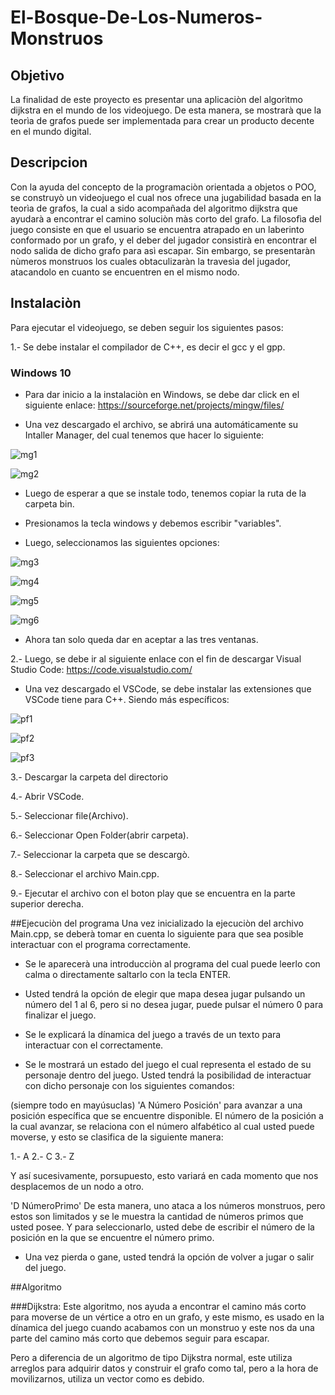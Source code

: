 # El-Bosque-De-Los-Numeros-Monstruos
## Objetivo
La finalidad de este proyecto es presentar una aplicaciòn del algorìtmo dijkstra en el mundo de los videojuego. De esta manera, se mostrarà que la teorìa de grafos puede ser implementada para crear un producto decente en el mundo digital.
## Descripcion
Con la ayuda del concepto de la programaciòn orientada a objetos o POO, se construyò un videojuego el cual nos ofrece una jugabilidad basada en la teorìa de grafos, la cual a sido acompañada del algoritmo dijkstra que ayudarà a  encontrar el camino soluciòn màs corto del grafo.
La filosofìa del juego consiste en que el usuario se encuentra atrapado en un laberinto conformado por un grafo, y el deber del jugador consistirà en encontrar el nodo salida de dicho grafo para asì escapar. Sin embargo, se presentaràn nùmeros monstruos los cuales obtaculizaràn la travesìa del jugador, atacandolo en cuanto se encuentren en el mismo nodo.
## Instalaciòn
Para ejecutar el videojuego, se deben seguir los siguientes pasos:

1.- Se debe instalar el compilador de C++, es decir el gcc y el gpp.
### Windows 10
* Para dar inicio a la instalaciòn en Windows, se debe dar click en el siguiente enlace:
https://sourceforge.net/projects/mingw/files/

* Una vez descargado el archivo, se abrirá una automáticamente su Intaller Manager, del cual tenemos que hacer lo siguiente:

![mg1](https://user-images.githubusercontent.com/82000556/168502766-842a0313-8d42-4cad-93a5-e8ef668660db.jpg)

![mg2](https://user-images.githubusercontent.com/82000556/168502784-0559faca-b6ad-4cee-bee7-20fc23b9b64b.jpg)

* Luego de esperar a que se instale todo, tenemos copiar la ruta de la carpeta bin.

* Presionamos la tecla windows y debemos escribir "variables".

* Luego, seleccionamos las siguientes opciones:

![mg3](https://user-images.githubusercontent.com/82000556/168502788-615a89ea-8fc6-4a09-9d1d-2b35bb7d27f1.jpg)

![mg4](https://user-images.githubusercontent.com/82000556/168502810-8a49fc76-fcdd-4188-b52a-9ebb762c8881.jpg)

![mg5](https://user-images.githubusercontent.com/82000556/168502825-163720d8-7a4a-4c73-a6c3-ce9244166f06.jpg)

![mg6](https://user-images.githubusercontent.com/82000556/168502836-8c3bbeb1-9eb2-4db3-8d68-ba2d0e3367ea.jpg)

* Ahora tan solo queda dar en aceptar a las tres ventanas.

2.- Luego, se debe ir al siguiente enlace con el fin de descargar Visual Studio Code: https://code.visualstudio.com/
* Una vez descargado el VSCode, se debe instalar las extensiones que VSCode tiene para C++. Siendo más específicos:

![pf1](https://user-images.githubusercontent.com/82000556/168502855-e3ae36ca-9e59-4068-af69-760a30b27ce0.jpg)

![pf2](https://user-images.githubusercontent.com/82000556/168502875-3239639a-7263-46bd-a252-ac915340cf8d.jpg)

![pf3](https://user-images.githubusercontent.com/82000556/168502883-fb344cc3-904e-41f5-91d7-b62bc0698aea.jpg)

3.- Descargar la carpeta del directorio

4.- Abrir VSCode.

5.- Seleccionar file(Archivo).

6.- Seleccionar Open Folder(abrir carpeta).

7.- Seleccionar la carpeta que se descargò.

8.- Seleccionar el archivo Main.cpp.

9.- Ejecutar el archivo con el boton play que se encuentra en la parte superior derecha.



##Ejecuciòn del programa
Una vez inicializado la ejecuciòn del archivo Main.cpp, se deberà tomar en cuenta lo siguiente para que sea posible interactuar con el programa correctamente.

* Se le aparecerà una introducciòn al programa del cual puede leerlo con calma o directamente saltarlo con la tecla ENTER.

* Usted tendrá la opción de elegir que mapa desea jugar pulsando un número del 1 al 6, pero si no desea jugar, puede pulsar el número 0 para finalizar el juego.

* Se le explicará la dínamica del juego a través de un texto para interactuar con el correctamente.

* Se le mostrará un estado del juego el cual representa el estado de su personaje dentro del juego. Usted tendrá la posibilidad de interactuar con dicho personaje con los siguientes comandos:

(siempre todo en mayúsuclas)
'A Número Posición' para avanzar a una posición específica que se encuentre disponible. El número de la posición a la cual avanzar, se relaciona con el número alfabético al cual usted puede moverse, y esto se clasifica de la siguiente manera:

1.- A 2.- C 3.- Z

Y así sucesivamente, porsupuesto, esto variará en cada momento que nos desplacemos de un nodo a otro.

'D NúmeroPrimo' De esta manera, uno ataca a los números monstruos, pero estos son limitados y se le muestra la cantidad de números primos que usted posee. Y para seleccionarlo, usted debe de escribir el número de la posición en la que se encuentre el número primo.

* Una vez pierda o gane, usted tendrá la opción de volver a jugar o salir del juego.


##Algoritmo

###Dijkstra:
Este algoritmo, nos ayuda a encontrar el camino más corto para moverse de un vértice a otro en un grafo, y este mismo, es usado en la dínamica del juego cuando acabamos con un monstruo y este nos da una parte del camino más corto que debemos seguir para escapar.

Pero a diferencia de un algoritmo de tipo Dijkstra normal, este utiliza arreglos para adquirir datos y construir el grafo como tal, pero a la hora de movilizarnos, utiliza un vector como es debido.
